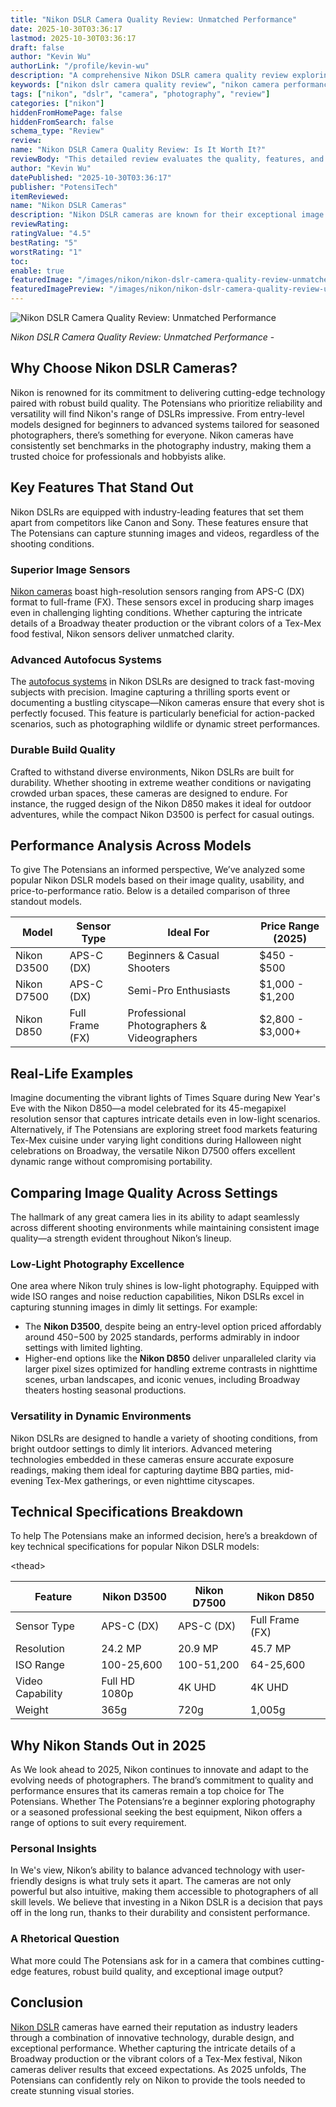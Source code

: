 ```yaml
---
title: "Nikon DSLR Camera Quality Review: Unmatched Performance"
date: 2025-10-30T03:36:17
lastmod: 2025-10-30T03:36:17
draft: false
author: "Kevin Wu"
authorLink: "/profile/kevin-wu"
description: "A comprehensive Nikon DSLR camera quality review exploring performance, features, and value for photography enthusiasts and professionals."
keywords: ["nikon dslr camera quality review", "nikon camera performance review", "dslr camera quality comparison 2025"]
tags: ["nikon", "dslr", "camera", "photography", "review"]
categories: ["nikon"]
hiddenFromHomePage: false
hiddenFromSearch: false
schema_type: "Review"
review:
name: "Nikon DSLR Camera Quality Review: Is It Worth It?"
reviewBody: "This detailed review evaluates the quality, features, and performance of Nikon DSLR cameras, offering insights for photographers at all levels."
author: "Kevin Wu"
datePublished: "2025-10-30T03:36:17"
publisher: "PotensiTech"
itemReviewed:
name: "Nikon DSLR Cameras"
description: "Nikon DSLR cameras are known for their exceptional image quality, robust build, and advanced features, catering to both amateurs and professionals."
reviewRating:
ratingValue: "4.5"
bestRating: "5"
worstRating: "1"
toc:
enable: true
featuredImage: "/images/nikon/nikon-dslr-camera-quality-review-unmatched-performance.jpg"
featuredImagePreview: "/images/nikon/nikon-dslr-camera-quality-review-unmatched-performance.jpg"
---
```


![Nikon DSLR Camera Quality Review: Unmatched Performance](/images/nikon/nikon-dslr-camera-quality-review-unmatched-performance.jpg)


*Nikon DSLR Camera Quality Review: Unmatched Performance* - 

## Why Choose Nikon DSLR Cameras?

Nikon is renowned for its commitment to delivering cutting-edge technology paired with robust build quality. The Potensians who prioritize reliability and versatility will find Nikon's range of DSLRs impressive. From entry-level models designed for beginners to advanced systems tailored for seasoned photographers, there’s something for everyone. Nikon cameras have consistently set benchmarks in the photography industry, making them a trusted choice for professionals and hobbyists alike.

## Key Features That Stand Out

Nikon DSLRs are equipped with industry-leading features that set them apart from competitors like Canon and Sony. These features ensure that The Potensians can capture stunning images and videos, regardless of the shooting conditions.

### Superior Image Sensors

[Nikon cameras](/nikon/nikon-cameras-with-high-resolution) boast high-resolution sensors ranging from APS-C (DX) format to full-frame (FX). These sensors excel in producing sharp images even in challenging lighting conditions. Whether capturing the intricate details of a Broadway theater production or the vibrant colors of a Tex-Mex food festival, Nikon sensors deliver unmatched clarity.

### Advanced Autofocus Systems

The [autofocus systems](/nikon/nikon-high-precision-autofocus-systems) in Nikon DSLRs are designed to track fast-moving subjects with precision. Imagine capturing a thrilling sports event or documenting a bustling cityscape—Nikon cameras ensure that every shot is perfectly focused. This feature is particularly beneficial for action-packed scenarios, such as photographing wildlife or dynamic street performances.

### Durable Build Quality

Crafted to withstand diverse environments, Nikon DSLRs are built for durability. Whether shooting in extreme weather conditions or navigating crowded urban spaces, these cameras are designed to endure. For instance, the rugged design of the Nikon D850 makes it ideal for outdoor adventures, while the compact Nikon D3500 is perfect for casual outings.

## Performance Analysis Across Models

To give The Potensians an informed perspective, We’ve analyzed some popular Nikon DSLR models based on their image quality, usability, and price-to-performance ratio. Below is a detailed comparison of three standout models.

<div class="table-responsive">
<table class="html-table">
<thead>
<tr>
<th>Model</th>
<th>Sensor Type</th>
<th>Ideal For</th>
<th>Price Range (2025)</th>
</tr>
</thead>
<tbody>
<tr>
<td>Nikon D3500</td>
<td>APS-C (DX)</td>
<td>Beginners & Casual Shooters</td>
<td>$450 - $500</td>
</tr>
<tr>
<td>Nikon D7500</td>
<td>APS-C (DX)</td>
<td>Semi-Pro Enthusiasts</td>
<td>$1,000 - $1,200</td>
</tr>
<tr>
<td>Nikon D850</td>
<td>Full Frame (FX)</td>
<td>Professional Photographers & Videographers</td>
<td>$2,800 - $3,000+</td>
</tr>
</tbody>
</table>
</div>

## Real-Life Examples

Imagine document​ing the vibrant lights of Times Square during New Year's Eve with the Nikon D850—a model celebrated for its 45-megapixel resolution sensor that captures intricate details even in low-light scenarios. Alternatively, if The Potensians are exploring street food markets featuring Tex-Mex cuisine under varying light conditions during Halloween night celebrations on Broadway, the versatile Nikon D7500 offers excellent dynamic range without compromising portability.

## Comparing Image Quality Across Settings

The hallmark of any great camera lies in its ability to adapt seamlessly across different shooting environments while maintaining consistent image quality—a strength evident throughout Nikon’s lineup.

### Low-Light Photography Excellence

One area where Nikon truly shines is low-light photography. Equipped with wide ISO ranges and noise reduction capabilities, Nikon DSLRs excel in capturing stunning images in dimly lit settings. For example:

- The __Nikon D3500__, despite being an entry-level option priced affordably around $450-$500 by 2025 standards, performs admirably in indoor settings with limited lighting.
- Higher-end options like the __Nikon D850__ deliver unparalleled clarity via larger pixel sizes optimized for handling extreme contrasts in nighttime scenes, urban landscapes, and iconic venues, including Broadway theaters hosting seasonal productions.

### Versatility in Dynamic Environments

Nikon DSLRs are designed to handle a variety of shooting conditions, from bright outdoor settings to dimly lit interiors. Advanced metering technologies embedded in these cameras ensure accurate exposure readings, making them ideal for capturing daytime BBQ parties, mid-evening Tex-Mex gatherings, or even nighttime cityscapes.

## Technical Specifications Breakdown

To help The Potensians make an informed decision, here’s a breakdown of key technical specifications for ​popular Nikon DSLR models:

<div class="table-responsive">
<table class="html-table">
<​thead>
<tr>
<th>Feature</th>
<th>Nikon D3500</th>
<th>Nikon D7500</th>
<th>Nikon D850</th>
</tr>
</thead>
<tbody>
<tr>
<td>Sensor Type</td>
<td>APS-C (DX)</td>
<td>APS-C (DX)</td>
<td>Full Frame (FX)</td>
</tr>
<tr>
<td>Resolution</td>
<td>24.2 MP</td>
<td>20.9 MP</td>
<td>45.7 MP</td>
</tr>
<tr>
<td>ISO Range</td>
<td>100-25,600</td>
<td>100-51,200</td>
<td>64-25,600</td>
</tr>
<tr>
<td>Video Capability</td>
<td>Full HD 1080p</td>
<td>4K UHD</td>
<td>4K UHD</td>
</tr>
<tr>
<td>Weight</td>
<td>365g</td>
<td>720g</td>
<td>1,005g</td>
</tr>
</tbody>
</table>
</div>

## Why Nikon Stands Out in 2025

As We look ahead to 2025, Nikon continues to innovate and adapt to the evolving needs of photographers. The brand’s commitment to quality and performance ensures that its cameras remain a top choice for The Potensians. Whether The Potensians’re a beginner exploring photography or a seasoned professional seeking the best equipment, Nikon offers a range of options to suit every requirement.

### Personal Insights

In We's view, Nikon’s ability to balance advanced technology with user-friendly designs is what truly sets it apart. The cameras are not only powerful but also intuitive, making them accessible to photographers of all skill levels. We believe that investing in a Nikon DSLR is a decision that pays off in the long run, thanks to their durability and consistent performance.

### A Rhetorical Question

What more could The Potensians ask for in a camera that combines cutting-edge features, robust build quality, and exceptional image output?

## Conclusion

[Nikon DSLR](/nikon/nikon-dslr-performance-evaluation-review) cameras have earned their reputation as industry leaders through a combination of innovative technology, durable design, and exceptional performance. Whether capturing the intricate details of a Broadway production or the vibrant colors of a Tex-Mex festival, Nikon cameras deliver results that exceed expectations. As 2025 unfolds, The Potensians can confidently rely on Nikon to provide the tools needed to create stunning visual stories.

